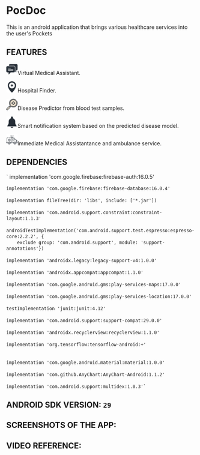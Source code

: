 # PocDoc

This is an android application that brings various healthcare services into the user's Pockets

## FEATURES
<img src='images/chat.png' height='30' weight='30'>Virtual Medical Assistant.

<img src='images/hospital-location.png' height='30' weight='30'>Hospital Finder.

<img src='images/search.png' height='30' weight='30'>Disease Predictor from blood test samples.

<img src='images/notification.png' height='30' weight='30'>Smart notification system based on the predicted disease model.

<img src='images/ambulance.png' height='30' weight='30'>Immediate Medical Assistantance and ambulance service.

## DEPENDENCIES
`   implementation 'com.google.firebase:firebase-auth:16.0.5'

    implementation 'com.google.firebase:firebase-database:16.0.4'
    
    implementation fileTree(dir: 'libs', include: ['*.jar'])
    
    implementation 'com.android.support.constraint:constraint-layout:1.1.3'
    
    androidTestImplementation('com.android.support.test.espresso:espresso-core:2.2.2', {
        exclude group: 'com.android.support', module: 'support-annotations'})
    
    implementation 'androidx.legacy:legacy-support-v4:1.0.0'
    
    implementation 'androidx.appcompat:appcompat:1.1.0'
    
    implementation 'com.google.android.gms:play-services-maps:17.0.0'
    
    implementation 'com.google.android.gms:play-services-location:17.0.0'
    
    testImplementation 'junit:junit:4.12'
    
    implementation 'com.android.support:support-compat:29.0.0'
    
    implementation 'androidx.recyclerview:recyclerview:1.1.0'
    
    implementation 'org.tensorflow:tensorflow-android:+'
    
    
    implementation 'com.google.android.material:material:1.0.0'
    
    implementation 'com.github.AnyChart:AnyChart-Android:1.1.2'
    
    implementation 'com.android.support:multidex:1.0.3'`

## ANDROID SDK VERSION: `29`

## SCREENSHOTS OF THE APP:

## VIDEO REFERENCE: 




